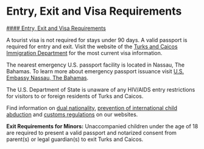 # Entry, Exit and Visa Requirements

[#### Entry, Exit and Visa Requirements](javascript:void(0); "Entry, Exit and Visa Requirements")

A tourist visa is not required for stays under 90 days. A valid passport is required for entry and exit. Visit the website of the [Turks and Caicos Immigration Department](https://www.gov.tc/immigration/) for the most current visa information.

The nearest emergency U.S. passport facility is located in Nassau, The Bahamas. To learn more about emergency passport issuance visit [U.S. Embassy Nassau, The Bahamas](https://bs.usembassy.gov/ "https://bs.usembassy.gov/").

The U.S. Department of State is unaware of any HIV/AIDS entry restrictions for visitors to or foreign residents of Turks and Caicos.

Find information on [dual nationality](https://travel.state.gov/content/travel/en/international-travel/before-you-go/travelers-with-special-considerations/Dual-Nationality-Travelers.html "http://travel.state.gov/travel/cis_pa_tw/cis/cis_1753.html"), [prevention of international child abduction](https://travel.state.gov/content/childabduction/en/preventing.html "http://travel.state.gov/abduction/prevention/prevention_560.html") and [customs regulations](https://travel.state.gov/content/passports/en/go/customs.html) on our websites.

**Exit Requirements for Minors:** Unaccompanied children under the age of 18 are required to present a valid passport and notarized consent from parent(s) or legal guardian(s) to exit Turks and Caicos.